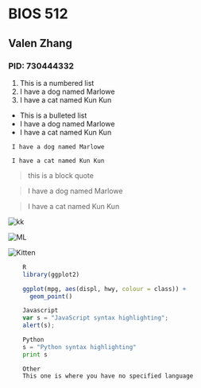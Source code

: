 # BIOS 512 
## Valen Zhang
### PID: 730444332

1. This is a numbered list
2. I have a dog named Marlowe
3. I have a cat named Kun Kun

- This is a bulleted list
- I have a dog named Marlowe
- I have a cat named Kun Kun


` I have a dog named Marlowe` 

` I have a cat named Kun Kun`

> this is a block quote

> I have a dog named Marlowe

> I have a cat named Kun Kun

![kk](BIOS512/in-class-exercises/03/IMG_1676.jpeg)

![ML](BIOS512/in-class-exercises/03/IMG_1622.jpeg)

![Kitten](https://images.pexels.com/photos/45201/kitty-cat-kitten-pet-45201.jpeg)


```R
    R
    library(ggplot2)

    ggplot(mpg, aes(displ, hwy, colour = class)) + 
      geom_point()
```



```javascript
    Javascript
    var s = "JavaScript syntax highlighting";
    alert(s);
```
 
 
```python
    Python
    s = "Python syntax highlighting"
    print s
```


```
    Other
    This one is where you have no specified language
```